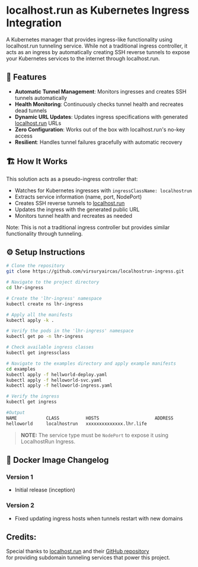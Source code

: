 # localhost.run as Kubernetes Ingress Integration

A Kubernetes manager that provides ingress-like functionality using localhost.run tunneling service. While not a traditional ingress controller, it acts as an ingress by automatically creating SSH reverse tunnels to expose your Kubernetes services to the internet through localhost.run.

## 🚀 Features

- **Automatic Tunnel Management**: Monitors ingresses and creates SSH tunnels automatically
- **Health Monitoring**: Continuously checks tunnel health and recreates dead tunnels
- **Dynamic URL Updates**: Updates ingress specifications with generated [localhost.run](https://localhost.run) URLs
- **Zero Configuration**: Works out of the box with localhost.run's no-key access
- **Resilient**: Handles tunnel failures gracefully with automatic recovery

## 🏗️ How It Works

This solution acts as a pseudo-ingress controller that:

- Watches for Kubernetes ingresses with `ingressClassName: localhostrun`
- Extracts service information (name, port, NodePort)
- Creates SSH reverse tunnels to [localhost.run](https://localhost.run)
- Updates the ingress with the generated public URL
- Monitors tunnel health and recreates as needed

Note: This is not a traditional ingress controller but provides similar functionality through tunneling.

## ⚙️ Setup Instructions

```bash
# Clone the repository
git clone https://github.com/virsuryaircas/localhostrun-ingress.git

# Navigate to the project directory
cd lhr-ingress

# Create the 'lhr-ingress' namespace
kubectl create ns lhr-ingress

# Apply all the manifests
kubectl apply -k .

# Verify the pods in the 'lhr-ingress' namespace
kubectl get po -n lhr-ingress

# Check available ingress classes
kubectl get ingressclass

# Navigate to the examples directory and apply example manifests
cd examples
kubectl apply -f hellworld-deploy.yaml
kubectl apply -f helloworld-svc.yaml
kubectl apply -f helloworld-ingress.yaml

# Verify the ingress
kubectl get ingress

#Output
NAME           CLASS          HOSTS                     ADDRESS           PORTS   AGE
helloworld     localhostrun   xxxxxxxxxxxxxx.lhr.life                     80      10s

```

> **NOTE:** The service type must be `NodePort` to expose it using LocalhostRun Ingress.

## 📝 Docker Image Changelog

### Version 1
- Initial release (inception)

### Version 2
- Fixed updating ingress hosts when tunnels restart with new domains

## Credits:

Special thanks to [localhost.run](https://localhost.run) and their [GitHub repository](https://github.com/localhost-run)  
for providing subdomain tunneling services that power this project.
